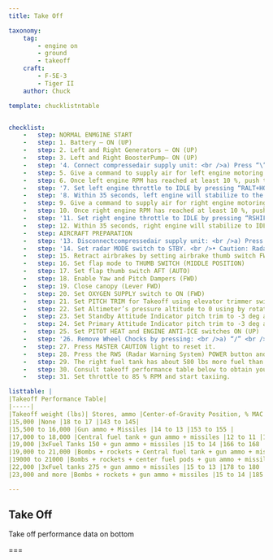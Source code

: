 ```yaml
---
title: Take Off

taxonomy:
    tag:
        - engine on
        - ground
        - takeoff
    craft:
        - F-5E-3
        - Tiger II
    author: Chuck

template: chucklistntable


checklist:
    -   step: NORMAL ENMGINE START
    -   step: 1. Battery – ON (UP) 
    -   step: 2. Left and Right Generators – ON (UP) 
    -   step: 3. Left and Right BoosterPump– ON (UP) 
    -   step: '4. Connect compressedair supply unit: <br />a) Press “\” to open radio menu <br />b) Press “F8” to select ground crew <br />c) Press “F5” to select Ground air supply <br />d) Press “F1” to connect air supply unit '
    -   step: 5. Give a command to supply air for left engine motoring <br />a) Press “\” to open radio menu <br />b) Press “F8” to select ground crew <br />c) Press “F5” to select Ground air supply <br />d) Press “F3” to supply air (apply) 
    -   step: 6. Once left engine RPM has reached at least 10 %, push the LEFT ENGINE START button. 
    -   step: '7. Set left engine throttle to IDLE by pressing “RALT+HOME”. [Control: Throttle (LEFT) – IDLE)] '
    -   step: '8. Within 35 seconds, left engine will stabilize to the following parameters: <br />a) IDLE RPM (49-52 %) <br />b) EGT no less than 140 deg C <br />c) Nozzle position 60 to 79% <br />d) Fuel flow rate about 400 pph <br />e) Oil pressure between 5 and 20 psi <br />f) UTILITY hydraulic pressure between 2800 and 3200 psi <br />g) Auxiliary intake door position set to BARBER POLE (left intake door open, right door closed) '
    -   step: 9. Give a command to supply air for right engine motoring <br />a) Press “\” to open radio menu <br />b) Press “F8” to select ground crew <br />c) Press “F5” to select Ground air supply <br />d) Press “F3” to supply air (apply) 
    -   step: 10. Once right engine RPM has reached at least 10 %, push the RIGHT ENGINE START button. 
    -   step: '11. Set right engine throttle to IDLE by pressing “RSHIFT+HOME”. [Control: Throttle (RIGHT) – IDLE)] '
    -   step: 12. Within 35 seconds, right engine will stabilize to IDLE parameters as shown in step 8). The Auxiliary intake door position will be then set to OPEN (both intake doors are open).
    -   step: AIRCRAFT PREPARATION
    -   step: '13. Disconnectcompressedair supply unit: <br />a) Press “\” to open radio menu <br />b) Press “F8” to select ground crew <br />c) Press “F5” to select Ground air supply <br />d) Press “F2” to disconnectair supply unit '
    -   step: '14. Set radar MODE switch to STBY. <br />• Caution: Radar will proceed to a warm-up phase. Radar can overheat after more than 10 minutes spent on the ground. Make sure you are taking off in less than 10 minutes or simply set the radar MODE switch to OFF and set it back to STBY before takeoff (recommended). '
    -   step: 15. Retract airbrakes by setting airbrake thumb switch FWD 
    -   step: 16. Set flap mode to THUMB SWITCH (MIDDLE POSITION) 
    -   step: 17. Set flap thumb switch AFT (AUTO) 
    -   step: 18. Enable Yaw and Pitch Dampers (FWD) 
    -   step: 19. Close canopy (Lever FWD) 
    -   step: 20. Set OXYGEN SUPPLY switch to ON (FWD) 
    -   step: 21. Set PITCH TRIM for Takeoff using elevator trimmer switch [RCTRL+. And RCTRL+;] on your stick. It will vary with your takeoff configuration.
    -   step: 22. Set Altimeter’s pressure altitude to 0 using by rotating the TEST knob. 
    -   step: 23. Set Standby Attitude Indicator pitch trim to -3 deg as shown by rotating the PULL TO CAGE knob. 
    -   step: 24. Set Primary Attitude Indicator pitch trim to -3 deg as shown by rotating its pitch trim knob. 
    -   step: 25. Set PITOT HEAT and ENGINE ANTI-ICE switches ON (UP) 
    -   step: '26. Remove Wheel Chocks by pressing: <br />a) “/” <br />b) “F8 – GROUND CREW” <br />c) “F4 – WHEEL CHOCKS” <br />d) ”F2 – REMOVE” '
    -   step: 27. Press MASTER CAUTION light to reset it. 
    -   step: 28. Press the RWS (Radar Warning System) POWER button and the RWS SEARCH button.
    -   step: 29. The right fuel tank has about 580 lbs more fuel than the left fuel tank for a fully fueled aircraft without drop tanks. Depending on your fuel state during flight, it is important to have a balanced fuel state. <br />• Set AUTO-BALANCE switch to LEFT LOW. AUTO-BALANCE switch will automatically revert to MIDDLE position once fuel configuration is balanced. 
    -   step: 30. Consult takeoff performance table below to obtain your rotation speed. For a “no guns, no missiles” configuration, our rotation speed will be about 145 kts. 
    -   step: 31. Set throttle to 85 % RPM and start taxiing.

listtable: |
|Takeoff Performance Table|
|-----|
|Takeoff weight (lbs)| Stores, ammo |Center-of-Gravity Position, % MAC |Liftoff Speed (kts)|
|15,000 |None |18 to 17 |143 to 145| 
|15,500 to 16,000 |Gun ammo + Missiles |14 to 13 |153 to 155 |
|17,000 to 18,000 |Central fuel tank + gun ammo + missiles |12 to 11 |164 to 168 |
|19,000 |3xFuel Tanks 150 + gun ammo + missiles |15 to 14 |166 to 168 |
|19,000 to 21,000 |Bombs + rockets + Central fuel tank + gun ammo + missiles |15 to 14 |168 to 175 |
|19000 to 21000 |Bombs + rockets + center fuel pods + gun ammo + missiles |15 to 13 |168 to 175 |
|22,000 |3xFuel tanks 275 + gun ammo + missiles |15 to 13 |178 to 180 |
|23,000 and more |Bombs + rockets + gun ammo + missiles |15 to 14 |185 to 190 |

---
```


## Take Off

Take off performance data on bottom

===

